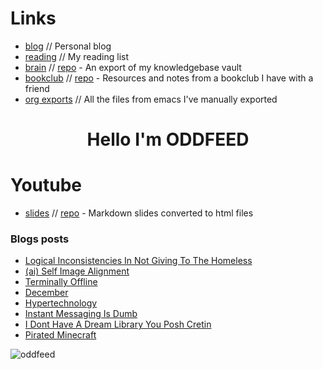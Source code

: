 # Links
- [blog](https://oddfeed.github.io/blog/) // Personal blog
- [reading](https://oddfeed.github.io/org-exports/reading.html) // My reading list
- [brain](https://oddfeed.github.io/brain/index.html) // [repo](https://github.com/oddfeed/brain) - An export of my knowledgebase vault
- [bookclub](https://oddfeed.github.io/bookclub/) // [repo](https://github.com/oddfeed/bookclub) - Resources and notes from a bookclub I have with a friend
- [org exports](https://oddfeed.github.io/org-exports/index.html) // All the files from emacs I've manually exported

<h1 align="center">Hello I'm ODDFEED</h1>

# Youtube
- [slides](https://oddfeed.github.io/slides/) // [repo](https://github.com/oddfeed/slides) - Markdown slides converted to html files 

### Blogs posts
<!-- BLOG-POST-LIST:START -->
- [Logical Inconsistencies In Not Giving To The Homeless](https://oddfeed.github.io/blog/Logical-inconsistencies-in-not-giving-to-the-homeless/)
- [&lpar;ai&rpar; Self Image Alignment](https://oddfeed.github.io/blog/(AI)-self-image-alignment/)
- [Terminally Offline](https://oddfeed.github.io/blog/Terminally-offline/)
- [December](https://oddfeed.github.io/blog/December/)
- [Hypertechnology](https://oddfeed.github.io/blog/hypertechnology/)
- [Instant Messaging Is Dumb](https://oddfeed.github.io/blog/Instant-messaging-is-dumb/)
- [I Dont Have A Dream Library You Posh Cretin](https://oddfeed.github.io/blog/I-dont-have-a-dream-library-you-posh-cretin/)
- [Pirated Minecraft](https://oddfeed.github.io/blog/Pirated-Minecraft/)
<!-- BLOG-POST-LIST:END -->

<p><img align="center" src="https://github-readme-streak-stats.herokuapp.com/?user=oddfeed&hide_border=true&mode=weekly&card_width=850" alt="oddfeed" /></p>
<!-- <p><img align="center" src="https://github-readme-stats.vercel.app/api/top-langs?username=oddfeed&show_icons=true&locale=en&layout=compact" alt="oddfeed" /></p> -->
